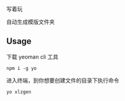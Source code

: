 写着玩

自动生成模版文件夹


Usage
-------------

下载 yeoman cli 工具

```
npm i -g yo
```
进入终端，到你想要创建文件的目录下执行命令

```
yo xlzgen
```
